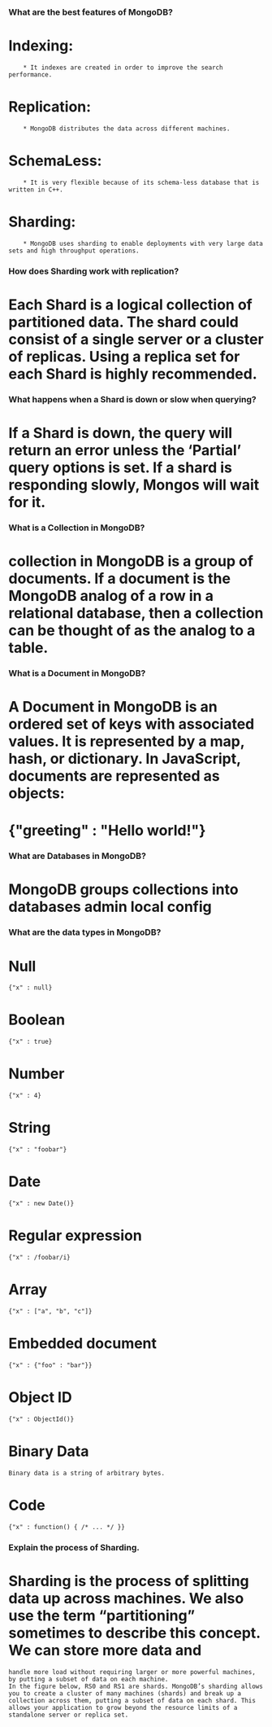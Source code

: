 ### What are the best features of MongoDB?

   # Indexing:
        * It indexes are created in order to improve the search performance.

   # Replication:
        * MongoDB distributes the data across different machines.

   # SchemaLess:
        * It is very flexible because of its schema-less database that is written in C++.

   # Sharding:
        * MongoDB uses sharding to enable deployments with very large data sets and high throughput operations.

 ### How does Sharding work with replication?

   # Each Shard is a logical collection of partitioned data. The shard could consist of a single server or a cluster of replicas. Using a replica set for each Shard is highly recommended.

 ### What happens when a Shard is down or slow when querying?

   # If a Shard is down, the query will return an error unless the ‘Partial’ query options is set. If a shard is responding slowly, Mongos will wait for it.

### What is a Collection in MongoDB?

   # collection in MongoDB is a group of documents. If a document is the MongoDB analog of a row in a relational database, then a collection can be thought of as the analog to a table.

### What is a Document in MongoDB?

   # A Document in MongoDB is an ordered set of keys with associated values. It is represented by a map, hash, or dictionary. In JavaScript, documents are represented as objects:

   # {"greeting" : "Hello world!"}

### What are Databases in MongoDB?

   # MongoDB groups collections into databases admin local config

###  What are the data types in MongoDB?

   # Null
    {"x" : null}
   # Boolean
    {"x" : true}
   # Number
    {"x" : 4}
   # String
    {"x" : "foobar"}
   # Date
    {"x" : new Date()}
   # Regular expression
    {"x" : /foobar/i}
   # Array
    {"x" : ["a", "b", "c"]}
   # Embedded document
    {"x" : {"foo" : "bar"}}
   # Object ID
    {"x" : ObjectId()}
   # Binary Data
    Binary data is a string of arbitrary bytes.
   # Code
    {"x" : function() { /* ... */ }}


### Explain the process of Sharding.

   # Sharding is the process of splitting data up across machines. We also use the term “partitioning” sometimes to describe this concept. We can store more data and
    handle more load without requiring larger or more powerful machines, by putting a subset of data on each machine.
    In the figure below, RS0 and RS1 are shards. MongoDB’s sharding allows you to create a cluster of many machines (shards) and break up a collection across them, putting a subset of data on each shard. This allows your application to grow beyond the resource limits of a standalone server or replica set.

